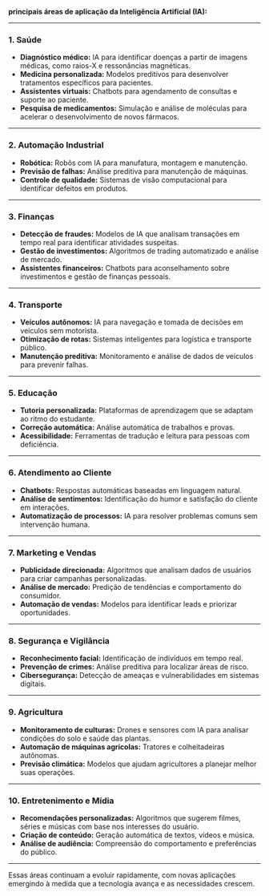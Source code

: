 **principais áreas de aplicação da Inteligência Artificial (IA):**

---

### 1. **Saúde**
   - **Diagnóstico médico:** IA para identificar doenças a partir de imagens médicas, como raios-X e ressonâncias magnéticas.
   - **Medicina personalizada:** Modelos preditivos para desenvolver tratamentos específicos para pacientes.
   - **Assistentes virtuais:** Chatbots para agendamento de consultas e suporte ao paciente.
   - **Pesquisa de medicamentos:** Simulação e análise de moléculas para acelerar o desenvolvimento de novos fármacos.

---

### 2. **Automação Industrial**
   - **Robótica:** Robôs com IA para manufatura, montagem e manutenção.
   - **Previsão de falhas:** Análise preditiva para manutenção de máquinas.
   - **Controle de qualidade:** Sistemas de visão computacional para identificar defeitos em produtos.

---

### 3. **Finanças**
   - **Detecção de fraudes:** Modelos de IA que analisam transações em tempo real para identificar atividades suspeitas.
   - **Gestão de investimentos:** Algoritmos de trading automatizado e análise de mercado.
   - **Assistentes financeiros:** Chatbots para aconselhamento sobre investimentos e gestão de finanças pessoais.

---

### 4. **Transporte**
   - **Veículos autônomos:** IA para navegação e tomada de decisões em veículos sem motorista.
   - **Otimização de rotas:** Sistemas inteligentes para logística e transporte público.
   - **Manutenção preditiva:** Monitoramento e análise de dados de veículos para prevenir falhas.

---

### 5. **Educação**
   - **Tutoria personalizada:** Plataformas de aprendizagem que se adaptam ao ritmo do estudante.
   - **Correção automática:** Análise automática de trabalhos e provas.
   - **Acessibilidade:** Ferramentas de tradução e leitura para pessoas com deficiência.

---

### 6. **Atendimento ao Cliente**
   - **Chatbots:** Respostas automáticas baseadas em linguagem natural.
   - **Análise de sentimentos:** Identificação do humor e satisfação do cliente em interações.
   - **Automatização de processos:** IA para resolver problemas comuns sem intervenção humana.

---

### 7. **Marketing e Vendas**
   - **Publicidade direcionada:** Algoritmos que analisam dados de usuários para criar campanhas personalizadas.
   - **Análise de mercado:** Predição de tendências e comportamento do consumidor.
   - **Automação de vendas:** Modelos para identificar leads e priorizar oportunidades.

---

### 8. **Segurança e Vigilância**
   - **Reconhecimento facial:** Identificação de indivíduos em tempo real.
   - **Prevenção de crimes:** Análise preditiva para localizar áreas de risco.
   - **Cibersegurança:** Detecção de ameaças e vulnerabilidades em sistemas digitais.

---

### 9. **Agricultura**
   - **Monitoramento de culturas:** Drones e sensores com IA para analisar condições do solo e saúde das plantas.
   - **Automação de máquinas agrícolas:** Tratores e colheitadeiras autônomas.
   - **Previsão climática:** Modelos que ajudam agricultores a planejar melhor suas operações.

---

### 10. **Entretenimento e Mídia**
   - **Recomendações personalizadas:** Algoritmos que sugerem filmes, séries e músicas com base nos interesses do usuário.
   - **Criação de conteúdo:** Geração automática de textos, vídeos e música.
   - **Análise de audiência:** Compreensão do comportamento e preferências do público.

---

Essas áreas continuam a evoluir rapidamente, com novas aplicações emergindo à medida que a tecnologia avança e as necessidades crescem.
